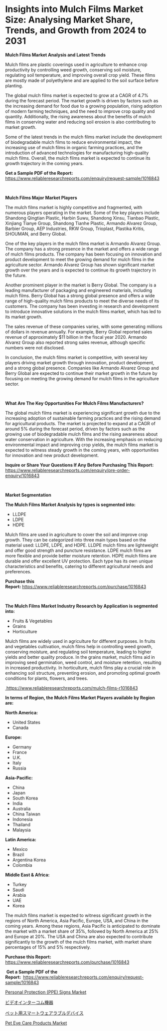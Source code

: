 <p><h1>Insights into Mulch Films Market Size: Analysing Market Share, Trends, and Growth from 2024 to 2031</h1></p><p><strong>Mulch Films Market Analysis and Latest Trends</strong></p>
<p><p>Mulch films are plastic coverings used in agriculture to enhance crop productivity by controlling weed growth, conserving soil moisture, regulating soil temperature, and improving overall crop yield. These films are mostly made of polyethylene and are applied to the soil surface before planting.</p><p>The global mulch films market is expected to grow at a CAGR of 4.7% during the forecast period. The market growth is driven by factors such as the increasing demand for food due to a growing population, rising adoption of modern farming techniques, and the need to improve crop quality and quantity. Additionally, the rising awareness about the benefits of mulch films in conserving water and reducing soil erosion is also contributing to market growth.</p><p>Some of the latest trends in the mulch films market include the development of biodegradable mulch films to reduce environmental impact, the increasing use of mulch films in organic farming practices, and the introduction of advanced technologies for manufacturing high-quality mulch films. Overall, the mulch films market is expected to continue its growth trajectory in the coming years.</p></p>
<p><strong>Get a Sample PDF of the Report:&nbsp;</strong> <a href="https://www.reliableresearchreports.com/enquiry/request-sample/1016843">https://www.reliableresearchreports.com/enquiry/request-sample/1016843</a></p>
<p>&nbsp;</p>
<p><strong>Mulch Films Major Market Players</strong></p>
<p><p>The mulch films market is highly competitive and fragmented, with numerous players operating in the market. Some of the key players include Shandong Qingtian Plastic, Harbin Suwu, Shandong Xinsu, Tianbao Plastic, Xinjiang Tianye Group, Shandong Tianhe Plastic, Armando Alvarez Group, Barbier Group, AEP Industries, RKW Group, Trioplast, Plastika Kritis, SHOUMAN, and Berry Global.</p><p>One of the key players in the mulch films market is Armando Alvarez Group. The company has a strong presence in the market and offers a wide range of mulch films products. The company has been focusing on innovation and product development to meet the growing demand for mulch films in the agriculture sector. Armando Alvarez Group has shown significant market growth over the years and is expected to continue its growth trajectory in the future.</p><p>Another prominent player in the market is Berry Global. The company is a leading manufacturer of packaging and engineered materials, including mulch films. Berry Global has a strong global presence and offers a wide range of high-quality mulch films products to meet the diverse needs of its customers. The company has been investing in research and development to introduce innovative solutions in the mulch films market, which has led to its market growth.</p><p>The sales revenue of these companies varies, with some generating millions of dollars in revenue annually. For example, Berry Global reported sales revenue of approximately $11 billion in the fiscal year 2020. Armando Alvarez Group also reported strong sales revenue, although specific numbers were not disclosed.</p><p>In conclusion, the mulch films market is competitive, with several key players driving market growth through innovation, product development, and a strong global presence. Companies like Armando Alvarez Group and Berry Global are expected to continue their market growth in the future by focusing on meeting the growing demand for mulch films in the agriculture sector.</p></p>
<p>&nbsp;</p>
<p><strong>What Are The Key Opportunities For Mulch Films Manufacturers?</strong></p>
<p><p>The global mulch films market is experiencing significant growth due to the increasing adoption of sustainable farming practices and the rising demand for agricultural products. The market is projected to expand at a CAGR of around 5% during the forecast period, driven by factors such as the growing use of biodegradable mulch films and the rising awareness about water conservation in agriculture. With the increasing emphasis on reducing environmental impact and improving crop yields, the mulch films market is expected to witness steady growth in the coming years, with opportunities for innovation and new product development.</p></p>
<p><strong>Inquire or Share Your Questions If Any Before Purchasing This Report:</strong> <a href="https://www.reliableresearchreports.com/enquiry/pre-order-enquiry/1016843">https://www.reliableresearchreports.com/enquiry/pre-order-enquiry/1016843</a></p>
<p>&nbsp;</p>
<p><strong>Market Segmentation</strong></p>
<p><strong>The Mulch Films Market Analysis by types is segmented into:</strong></p>
<p><ul><li>LLDPE</li><li>LDPE</li><li>HDPE</li></ul></p>
<p><p>Mulch films are used in agriculture to cover the soil and improve crop growth. They can be categorized into three main types based on the material used: LLDPE, LDPE, and HDPE. LLDPE mulch films are lightweight and offer good strength and puncture resistance. LDPE mulch films are more flexible and provide better moisture retention. HDPE mulch films are durable and offer excellent UV protection. Each type has its own unique characteristics and benefits, catering to different agricultural needs and preferences.</p></p>
<p><strong>Purchase this Report:&nbsp;</strong><a href="https://www.reliableresearchreports.com/purchase/1016843">https://www.reliableresearchreports.com/purchase/1016843</a></p>
<p>&nbsp;</p>
<p><strong>The Mulch Films Market Industry Research by Application is segmented into:</strong></p>
<p><ul><li>Fruits & Vegetables</li><li>Grains</li><li>Horticulture</li></ul></p>
<p><p>Mulch films are widely used in agriculture for different purposes. In fruits and vegetables cultivation, mulch films help in controlling weed growth, conserving moisture, and regulating soil temperature, leading to higher yields and better quality produce. In the grains market, mulch films aid in improving seed germination, weed control, and moisture retention, resulting in increased productivity. In horticulture, mulch films play a crucial role in enhancing soil structure, preventing erosion, and promoting optimal growth conditions for plants, flowers, and trees.</p></p>
<p><a href="https://www.reliableresearchreports.com/mulch-films-r1016843">&nbsp;https://www.reliableresearchreports.com/mulch-films-r1016843</a></p>
<p><strong>In terms of Region, the Mulch Films Market Players available by Region are:</strong></p>
<p>
    <p> <strong> North America: </strong>
        <ul>
            <li>United States</li>
            <li>Canada</li>
        </ul>
        </p> 
    <p> <strong> Europe: </strong>
        <ul>
            <li>Germany</li>
            <li>France</li>
            <li>U.K.</li>
            <li>Italy</li>
            <li>Russia</li>
        </ul>
        </p> 
    <p> <strong> Asia-Pacific: </strong>
        <ul>
            <li>China</li>
            <li>Japan</li>
            <li>South Korea</li>
            <li>India</li>
            <li>Australia</li>
            <li>China Taiwan</li>
            <li>Indonesia</li>
            <li>Thailand</li>
            <li>Malaysia</li>
        </ul>
        </p> 
    <p> <strong> Latin America: </strong>
        <ul>
            <li>Mexico</li>
            <li>Brazil</li>
            <li>Argentina Korea</li>
            <li>Colombia</li>
        </ul>
        </p> 
    <p> <strong> Middle East & Africa: </strong>
        <ul>
            <li>Turkey</li>
            <li>Saudi</li>
            <li>Arabia</li>
            <li>UAE</li>
            <li>Korea</li>
        </ul>
    </p>
    </p>
<p><p>The mulch films market is expected to witness significant growth in the regions of North America, Asia Pacific, Europe, USA, and China in the coming years. Among these regions, Asia Pacific is anticipated to dominate the market with a market share of 35%, followed by North America at 25% and Europe at 20%. The USA and China are also expected to contribute significantly to the growth of the mulch films market, with market share percentages of 15% and 5% respectively.</p></p>
<p><strong>Purchase this Report: </strong><a href="https://www.reliableresearchreports.com/purchase/1016843">https://www.reliableresearchreports.com/purchase/1016843</a></p>
<p>&nbsp;<strong>Get a Sample PDF of the Report:&nbsp;&nbsp;</strong><a href="https://www.reliableresearchreports.com/enquiry/request-sample/1016843">https://www.reliableresearchreports.com/enquiry/request-sample/1016843</a></p>
<p><strong></strong></p>
<p><p><a href="https://github.com/LeilaniWyman2021/Market-Research-Report-List-1/blob/main/personal-protection-ppe-signs-market.md">Personal Protection (PPE) Signs Market</a></p><p><a href="https://github.com/mares423/Market-Research-Report-List-1/blob/main/120826787291.md">ビデオインターコム機器</a></p><p><a href="https://github.com/FredaJerde/Market-Research-Report-List-1/blob/main/905444787292.md">ペット用スマートウェアラブルデバイス</a></p><p><a href="https://github.com/NikolasKirlin2023/Market-Research-Report-List-1/blob/main/pet-eye-care-products-market.md">Pet Eye Care Products Market</a></p></p>